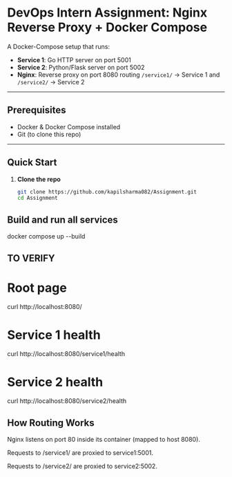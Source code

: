 # DevOps Intern Assignment: Nginx Reverse Proxy + Docker Compose

A Docker-Compose setup that runs:

- **Service 1**: Go HTTP server on port 5001  
- **Service 2**: Python/Flask server on port 5002  
- **Nginx**: Reverse proxy on port 8080 routing `/service1/` → Service 1 and `/service2/` → Service 2

---

## Prerequisites

- Docker & Docker Compose installed  
- Git (to clone this repo)

---

## Quick Start

1. **Clone the repo**  
   ```bash
   git clone https://github.com/kapilsharma082/Assignment.git
   cd Assignment
   
## Build and run all services
docker compose up --build

## TO VERIFY
# Root page
curl http://localhost:8080/

# Service 1 health
curl http://localhost:8080/service1/health

# Service 2 health
curl http://localhost:8080/service2/health
## How Routing Works
Nginx listens on port 80 inside its container (mapped to host 8080).

Requests to /service1/ are proxied to service1:5001.

Requests to /service2/ are proxied to service2:5002.

